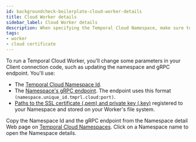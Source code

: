 ```yaml
---
id: backgroundcheck-boilerplate-cloud-worker-details
title: Cloud Worker details
sidebar_label: Cloud Worker details
description: When specifying the Temporal Cloud Namespace, make sure to append the Account Id as it appears in the url of the Cloud UI.
tags:
- worker
- cloud certificate
---
```


<!-- DO NOT EDIT THIS FILE DIRECTLY.
THIS FILE IS GENERATED from https://github.com/temporalio/documentation/blob/main/sample-apps/go/dev-guide/chapters/setup/cloud_worker/main.go. -->

To run a Temporal Cloud Worker, you'll change some parameters in your Client connection code, such as updating the namespace and gRPC endpoint.
You'll use:

- The [Temporal Cloud Namespace Id](https://docs.temporal.io/cloud/namespaces#temporal-cloud-namespace-id).
- The [Namespace's gRPC endpoint](https://docs.temporal.io/cloud/namespaces#temporal-cloud-grpc-endpoint).
  The endpoint uses this format `(namespace.unique_id.tmprl.cloud:port)`.
- [Paths to the SSL certificate (.pem) and private key (.key)](https://docs.temporal.io/cloud/saml#integrate-saml-with-your-temporal-cloud-account) registered to your Namespace and stored on your Worker's file system.

Copy the Namespace Id and the gRPC endpoint from the Namespace detail Web page on [Temporal Cloud Namespaces](https://cloud.temporal.io/namespaces). Click on a Namespace name to open the Namespace details.

